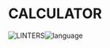 # CALCULATOR
![LINTERS](https://img.shields.io/badge/eslint-3A33D1?style=for-the-badge&logo=eslint&logoColor=white)![language](https://github-readme-stats.vercel.app/api/top-langs/?username={kalungirasuli}&theme=blue-green)